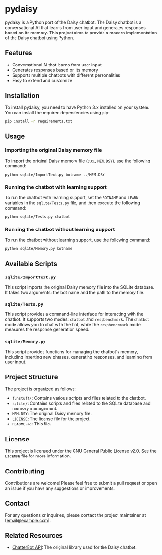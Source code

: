 # pydaisy

pydaisy is a Python port of the Daisy chatbot. The Daisy chatbot is a conversational AI that learns from user input and generates responses based on its memory. This project aims to provide a modern implementation of the Daisy chatbot using Python.

## Features

- Conversational AI that learns from user input
- Generates responses based on its memory
- Supports multiple chatbots with different personalities
- Easy to extend and customize

## Installation

To install pydaisy, you need to have Python 3.x installed on your system. You can install the required dependencies using pip:

```bash
pip install -r requirements.txt
```

## Usage

### Importing the original Daisy memory file

To import the original Daisy memory file (e.g., `MEM.DSY`), use the following command:

```bash
python sqlite/ImportText.py botname ../MEM.DSY
```

### Running the chatbot with learning support

To run the chatbot with learning support, set the `BOTNAME` and `LEARN` variables in the `sqlite/Tests.py` file, and then execute the following command:

```bash
python sqlite/Tests.py chatbot
```

### Running the chatbot without learning support

To run the chatbot without learning support, use the following command:

```bash
python sqlite/Memory.py botname
```

## Available Scripts

### `sqlite/ImportText.py`

This script imports the original Daisy memory file into the SQLite database. It takes two arguments: the bot name and the path to the memory file.

### `sqlite/Tests.py`

This script provides a command-line interface for interacting with the chatbot. It supports two modes: `chatbot` and `respbenchmark`. The `chatbot` mode allows you to chat with the bot, while the `respbenchmark` mode measures the response generation speed.

### `sqlite/Memory.py`

This script provides functions for managing the chatbot's memory, including inserting new phrases, generating responses, and learning from user input.

## Project Structure

The project is organized as follows:

- `funstuff/`: Contains various scripts and files related to the chatbot.
- `sqlite/`: Contains scripts and files related to the SQLite database and memory management.
- `MEM.DSY`: The original Daisy memory file.
- `LICENSE`: The license file for the project.
- `README.md`: This file.

## License

This project is licensed under the GNU General Public License v2.0. See the `LICENSE` file for more information.

## Contributing

Contributions are welcome! Please feel free to submit a pull request or open an issue if you have any suggestions or improvements.

## Contact

For any questions or inquiries, please contact the project maintainer at [email@example.com].

## Related Resources

- [ChatterBot API](http://code.google.com/p/chatter-bot-api/): The original library used for the Daisy chatbot.
